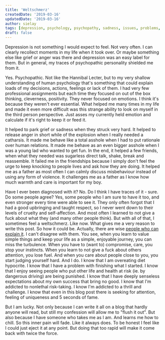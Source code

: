 ```yaml
---
title: 'Weltschmerz'
createdDate: '2019-03-16'
updatedDate: '2019-03-16'
author: sielay
tags: [depression, psychology, psychopathy, sadness, issues, problems, confessions, emotions, overeating]
draft: false
---
```


Depression is not something I would expect to feel. Not very often. I can clearly recollect moments in my life when it took over. Or maybe something else like grief or anger was there and depression was an easy label for them. But in general, my traces of psychopathic personality shielded me from it.

Yes. Psychopathic. Not like the Hannibal Lecter, but to my very shallow understanding of human psychology that's something that could explain loads of my decisions, actions, feelings or lack of them. I had very few professional assignments but each time they focused on out of the box thinking, cleverness, positivity. They never focused on emotions. I think it's because they weren't ever essential. What helped me many times in my life and made it even more difficult was this strange ability to look on myself in the third person perspective. Just asses my currently held emotion and calculate if it's right to keep it or feed it.

It helped to park grief or sadness when they struck very hard. It helped to release anger in short while of the explosion when I really needed a catharsis. It made me behave like a total asshole when I had to put rationale over human relations. It made me behave as an even bigger asshole when I was a young lad who wanted to get fun. In the end, it helped a few friends, when what they needed was sugarless direct talk, shake, break and reassemble. It failed me in the friendships because I simply don't feel the urge to keep knocking to people lives and ask how they are doing. It helped me as a father as most often I can calmly discuss misbehaviour instead of using any form of violence. It challenges me as a father as I know how much warmth and care is important for my boy.

Have I ever been diagnosed with it? No. Do I think I have traces of it - sure. Do some people agree? Yes, some people who I am sure to have it too, and even stronger every time were able to see it. They only often forgot that I had a good upbringing and taught respect, so I never went down to their levels of cruelty and self-affection. And most often I learned to not give a fuck about what they (and many other people think).
But with all of that, I sometimes feel a weltschmerz. Like now. What gives me a very reason to write this post. So how it could be. Actually, there are wise [people who can explain it](https://www.psychiatrictimes.com/psychotic-affective-disorders/hidden-suffering-psychopath). I can't disagree with them. You see, when you learn to value simple things and keep your life as a simple, enjoyable journey, you can miss the turbulence. When you have to (want to) compromise, care, you stop your instincts. When you learn to not give a fuck about others attention, you lose fuel. And when you care about people close to you, you start judging yourself hard. And I do. I know that I am overeating diet hypocrite. I know that I have a problem with finishing what I started. I know that I enjoy seeing people who put other life and health at risk (ie. by dangerous driving) are being punished. I know that I have deeply senseless expectations about my own success that bring no good. I know that I'm addicted to nonlethal risk-taking. I know I'm addicted to a thrill and challenge. I know that even in this blog post there is seeking for attention, feeling of uniqueness and 5 seconds of fame.

But I am lucky. Not only because I can write it all on a blog that hardly anyone will read, but still my confession will allow me to "flush it out". But also because I have someone who takes me as I am. And learns me how to chill. So this inner pain will fade. Like it always does. To be honest I feel like I could just eject it at any point. But doing that too rapid will make it come back with twice the force.

